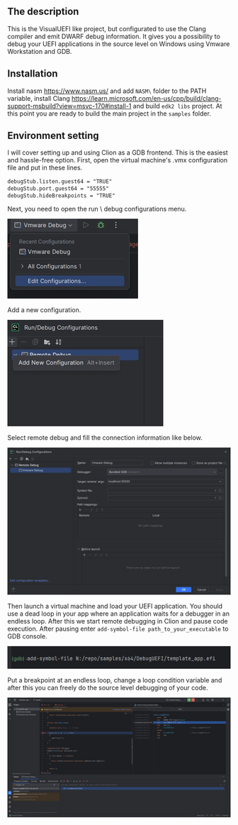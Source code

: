 ## The description

This is the VisualUEFI like project, but configurated to use the Clang compiler and emit DWARF debug information. 
It gives you a possibility to debug your UEFI applications in the source level on Windows using Vmware Workstation and
GDB.

## Installation

Install nasm https://www.nasm.us/ and add ```NASM\``` folder to the PATH variable, install Clang 
https://learn.microsoft.com/en-us/cpp/build/clang-support-msbuild?view=msvc-170#install-1 and build ```edk2 libs```
project. At this point you are ready to build the main project in the ```samples``` folder.

## Environment setting

I will cover setting up and using Clion as a GDB frontend. This is the easiest and hassle-free option.
First, open the virtual machine's .vmx configuration file and put in these lines.

```
debugStub.listen.guest64 = "TRUE"
debugStub.port.guest64 = "55555"
debugStub.hideBreakpoints = "TRUE"
```

Next, you need to open the run \ debug configurations menu.

![plot](/pictures/slide1.jpg)

Add a new configuration.

![plot](/pictures/slide2.jpg)

Select remote debug and fill the connection information like below.

![plot](/pictures/slide3.jpg)

Then launch a virtual machine and load your UEFI application. You should use a dead loop in your app
where an application waits for a debugger in an endless loop. After this we start remote debugging in Clion
and pause code execution. After pausing enter ```add-symbol-file path_to_your_executable``` to GDB console.

![plot](/pictures/slide4.jpg)

Put a breakpoint at an endless loop, change a loop condition variable and after this you can freely do the source level
debugging of your code.

![plot](/pictures/slide5.jpg)
